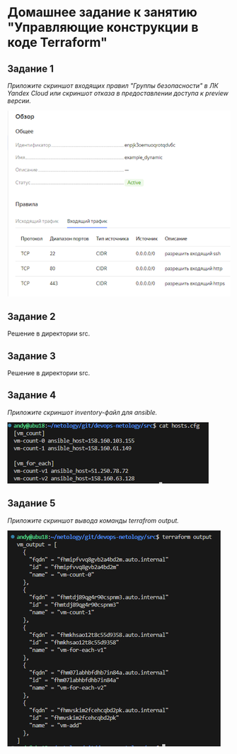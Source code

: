 # Домашнее задание к занятию "Управляющие конструкции в коде Terraform"

## Задание 1

<em>Приложите скриншот входящих правил "Группы безопасности" в ЛК Yandex Cloud или скриншот отказа в предоставлении доступа к preview версии.</em>  

![](/hw-03/01_preview.png)

## Задание 2
Решение в директории src.

## Задание 3
Решение в директории src.

## Задание 4
<em>Приложите скриншот inventory-файл для ansible.</em>

![](/hw-03/cat_hosts_cfg.png)

## Задание 5
<em>Приложите скриншот вывода команды terrafrom output.</em>

![](/hw-03/tfo.png)